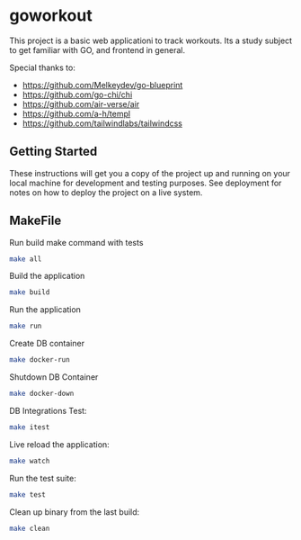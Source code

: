 # goworkout

This project is a basic web applicationi to track workouts.
Its a study subject to get familiar with GO, and frontend in general.

Special thanks to:

- https://github.com/Melkeydev/go-blueprint
- https://github.com/go-chi/chi
- https://github.com/air-verse/air
- https://github.com/a-h/templ
- https://github.com/tailwindlabs/tailwindcss

## Getting Started

These instructions will get you a copy of the project up and running on your local machine for development and testing purposes.
See deployment for notes on how to deploy the project on a live system.

## MakeFile

Run build make command with tests
```bash
make all
```

Build the application
```bash
make build
```

Run the application
```bash
make run
```
Create DB container
```bash
make docker-run
```

Shutdown DB Container
```bash
make docker-down
```

DB Integrations Test:
```bash
make itest
```

Live reload the application:
```bash
make watch
```

Run the test suite:
```bash
make test
```

Clean up binary from the last build:
```bash
make clean
```
